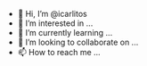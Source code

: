 - 👋 Hi, I’m @icarlitos
- 👀 I’m interested in ...
- 🌱 I’m currently learning ...
- 💞️ I’m looking to collaborate on ...
- 📫 How to reach me ...

<!---
icarlitos/icarlitos is a ✨ special ✨ repository because its `README.md` (this file) appears on your GitHub profile.
You can click the Preview link to take a look at your changes.
--->
